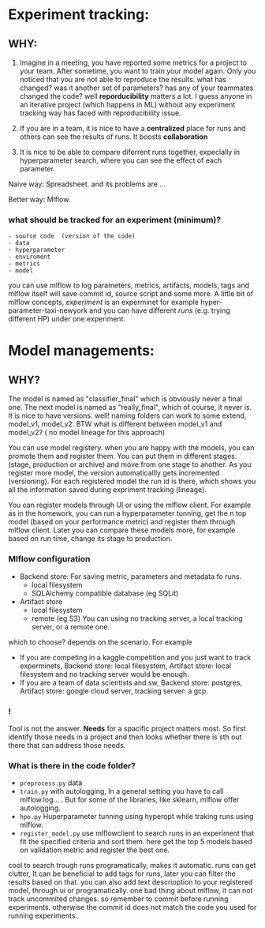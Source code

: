 # Experiment tracking:
## WHY:
 1. Imagine in a meeting, you have reported some metrics for a project to your team. After sometime, you want to train your model again. Only you noticed that you are not able to  reproduce the results. what has changed? was it another set of parameters? has any of your teammates changed the code? well **reporducibility** matters a lot. I guess anyone in an iterative project (which happens in ML) without any experiment tracking way has faced with reproducibility issue.

 2. If you are in  a team, it is nice to have a **centralized** place for runs and others can  see the results of runs. It boosts **collaboration**

 3. It is nice to be able to compare diferrent runs together, expecially in hyperparameter search, where you can see the effect of each parameter. 

 Naive way: 
    Spreadsheet. and its problems are  ...

Better way:
    Mlflow. 
    

### what should be tracked for an experiment (minimum)?
    - source code  (version of the code)
    - data 
    - hyperparameter
    - enviroment
    - metrics
    - model

you can use mlflow to log parameters, metrics, artifacts, models, tags and mlflow itself will save commit id, source script and some more. 
A little bit of mlflow concepts, _experiment_ is an experminet for example hyper-parameter-taxi-newyork and you can have different _runs_ (e.g.  trying different HP) under one experiment.


 # Model managements:
 ## WHY?
The model is named as "classifier_final" which is obviously never a final one. The next model is named as "really_final", which of course, it never is. It is nice to have versions.
well! naming folders can work to some extend, model_v1, model_v2. BTW what is different between model_v1 and model_v2? ( no model lineage for this approach)


You can use model registery. when you are happy with the models, you can promote them and register them. You can put them in different stages. (stage, production or archive) and move from one stage to another. As you register more model, the version automaticallly gets incremented (versioning). For each registered model the run id is there, which shows you all the information saved during expriment tracking (lineage). 

You can register models through UI or using the mlflow client. For example as in the homework, you can run a hyperparameter tunning, get the n top model (based on your performance metric) and register them through mlflow client. Later you can compare these models more, for example based on run time, change its stage to production.


### Mlflow configuration
- Backend store: For saving metric, parameters and metadata fo runs.
    - local filesystem
    -  SQLAlchemy compatible database (eg SQLit)
- Artifact store
    - local filesystem
    - remote (eg S3)
You can using no tracking server, a local tracking server, or a remote one.

which to choose? depends on the scenario. For example 
- If you are competing in a kaggle competition and you just want to track experminets, Backend store: local filesystem, Artifact store: local filesystem and no tracking server would be enough.
- If you are a team of data scientists and sw, Backend store: postgres, Artifact store: google cloud server, tracking server: a gcp.


###  !
Tool is not the answer. **Needs** for a spacific project matters most. So first identify those needs in a project and then looks whether there is sth out there that can address those needs.

### What is there in the code folder?
- `preprocess.py` data
- `train.py` with autologging, In a general setting you have to call mlflow.log... . But for some of the libraries, like sklearn, mlflow offer autologging. 
- `hpo.py` Huperparameter tunning using hyperopt while traking runs using mlflow.
- `register_model.py` use mlflowclient to search runs in an experiment that fit the specified criteria and sort them. here get the top 5 models based on validation metric and register the best one.


cool to search trough runs programatically, makes it automatic.
runs can get clutter, It can be beneficial to add tags for runs, later you can filter the results based on that.
you can also add text descrioption to your registered model, through ui or programatically.
one bad thing about mlflow, it can not track uncommited changes. so remember to commit before running experiments. otherwise the commit id does not match the code you used for running experiments.